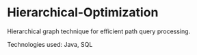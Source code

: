 # Hierarchical-Optimization
Hierarchical graph technique for efficient path query processing.

Technologies used: Java, SQL
